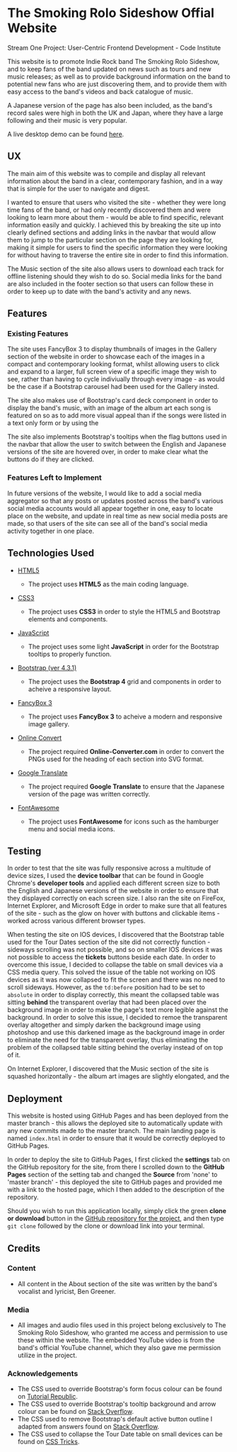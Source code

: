 # The Smoking Rolo Sideshow Offial Website

Stream One Project: User-Centric Frontend Development - Code Institute

This website is to promote Indie Rock band The Smoking Rolo Sideshow, and to keep fans of the band updated on news such as tours and new music releases; as well as to provide background information on the band to potential new fans who are just discovering them, and to provide them with easy access to the band's videos and back catalogue of music.

A Japanese version of the page has also been included, as the band's record sales were high in both the UK and Japan, where they have a large following and their music is very popular.

A live desktop demo can be found [here](https://sianjade.github.io/smoking-rolo-sideshow-website/).
 
## UX
 
The main aim of this website was to compile and display all relevant information about the band in a clear, contemporary fashion, and in a way that is simple for the user to navigate and digest.

I wanted to ensure that users who visited the site - whether they were long time fans of the band, or had only recently discovered them and were looking to learn more about them - would be able to find specific, relevant information easily and quickly. I achieved this by breaking the site up into clearly defined sections and adding links in the navbar that would allow them to jump to the particular section on the page they are looking for, making it simple for users to find the specific information they were looking for without having to traverse the entire site in order to find this information.

The Music section of the site also allows users to download each track for offline listening should they wish to do so. Social media links for the band are also included in the footer section so that users can follow these in order to keep up to date with the band's activity and any news.

## Features

### Existing Features

The site uses FancyBox 3 to display thumbnails of images in the Gallery section of the website in order to showcase each of the images in a compact and contemporary looking format, whilst allowing users to click and expand to a larger, full screen view of a specific image they wish to see, rather than having to cycle indiviually through every image - as would be the case if a Bootstrap carousel had been used for the Gallery insted.

The site also makes use of Bootstrap's card deck component in order to display the band's music, with an image of the album art each song is featured on so as to add more visual appeal than if the songs were listed in a text only form or by using the <audio> tag by itself, as an image cannot be added to the audio tag, but an image and audio can be added to a Bootstrap card.

The site also implements Bootstrap's tooltips when the flag buttons used in the navbar that allow the user to switch between the English and Japanese versions of the site are hovered over, in order to make clear what the buttons do if they are clicked.

### Features Left to Implement

In future versions of the website, I would like to add a social media aggregator so that any posts or updates posted across the band's various social media accounts would all appear together in one, easy to locate place on the website, and update in real time as new social media posts are made, so that users of the site can see all of the band's social media activity together in one place.

## Technologies Used

- [HTML5](https://developer.mozilla.org/en-US/docs/Web/Guide/HTML/HTML5)
    - The project uses **HTML5** as the main coding language.

- [CSS3](https://developer.mozilla.org/en-US/docs/Web/CSS/CSS3)
    - The project uses **CSS3** in order to style the HTML5 and Bootstrap elements and components.

- [JavaScript](https://developer.mozilla.org/en-US/docs/Web/JavaScript)
    - The project uses some light **JavaScript** in order for the Bootstrap tooltips to properly function.

- [Bootstrap (ver 4.3.1)](https://getbootstrap.com/)
    - The project uses the **Bootstrap 4** grid and components in order to acheive a responsive layout.

- [FancyBox 3](http://fancyapps.com/fancybox/3/)
    - The project uses **FancyBox 3** to acheive a modern and responsive image gallery.

- [Online Convert](https://image.online-convert.com/convert-to-svg)
    - The project required **Online-Converter.com** in order to convert the PNGs used for the heading of each section into SVG format.

- [Google Translate](https://translate.google.com/)
    - The project required **Google Translate** to ensure that the Japanese version of the page was written correctly.

- [FontAwesome](https://fontawesome.com/icons?d=gallery)
    - The project uses **FontAwesome** for icons such as the hamburger menu and social media icons.

## Testing

In order to test that the site was fully responsive across a multitude of device sizes, I used the **device toolbar** that can be found in Google Chrome's **developer tools** and applied each different screen size to both the English and Japanese versions of the website in order to ensure that they displayed correctly on each screen size. I also ran the site on FireFox, Internet Explorer, and Microsoft Edge in order to make sure that all features of the site - such as the glow on hover with buttons and clickable items - worked across various different browser types.

When testing the site on IOS devices, I discovered that the Bootstrap table used for the Tour Dates section of the site did not correctly function - sideways scrolling was not possible, and so on smaller IOS devices it was not possible to access the **tickets** buttons beside each date. In order to overcome this issue, I decided to collapse the table on small devices via a CSS media query. This solved the issue of the table not working on IOS devices as it was now collapsed to fit the screen and there was no need to scroll sideways. However, as the `td:before` position had to be set to `absolute` in order to display correctly, this meant the collapsed table was sitting **behind** the transparent overlay that had been placed over the background image in order to make the page's text more legible against the background. In order to solve this issue, I decided to remoe the transparent overlay altogether and simply darken the background image using photoshop and use this darkened image as the background image in order to eliminate the need for the transparent overlay, thus eliminating the problem of the collapsed table sitting behind the overlay instead of on top of it.

On Internet Explorer, I discovered that the Music section of the site is squashed horizontally - the album art images are slightly elongated, and the <audio> elements overlap one another slightly, although they do still function as intended. This section displays correctly across all other browsers I have tested, however, and I am currently attempting to devise a way to solve the horizontal compression issue on Internet Explorer.

## Deployment

This website is hosted using GitHub Pages and has been deployed from the master branch - this allows the deployed site to automatically update with any new commits made to the master branch. The main landing page is named `index.html` in order to ensure that it would be correctly deployed to GitHub Pages.

In order to deploy the site to GitHub Pages, I first clicked the **settings** tab on the GitHub repository for the site, from there I scrolled down to the **GitHub Pages** section of the setting tab and changed the **Source** from 'none' to 'master branch' - this deployed the site to GitHub pages and provided me with a link to the hosted page, which I then added to the description of the repository.

Should you wish to run this application locally, simply click the green **clone or download** button in the [GitHub repository for the project](https://github.com/SianJade/smoking-rolo-sideshow-website), and then type `git clone` followed by the clone or download link into your terminal.


## Credits

### Content
- All content in the About section of the site was written by the band's vocalist and lyricist, Ben Greener.

### Media
- All images and audio files used in this project belong exclusively to The Smoking Rolo Sideshow, who granted me access and permission to use these within the website. The embedded YouTube video is from the band's official YouTube channel, which they also gave me permission utilize in the project.

### Acknowledgements

- The CSS used to override Bootstrap's form focus colour can be found on [Tutorial Republic](https://www.tutorialrepublic.com/faq/how-to-change-bootstrap-default-input-focus-glow-style.php).
- The CSS used to override Bootstrap's tooltip background and arrow colour can be found on [Stack Overflow](https://stackoverflow.com/questions/36143382/re-color-tooltip-in-bootstrap-4).
- The CSS used to remove Bootstrap's default active button outline I adapted from answers found on [Stack Overflow](https://stackoverflow.com/questions/31379175/bootstrap-button-on-click-showing-default-colour).
- The CSS used to collapse the Tour Date table on small devices can be found on [CSS Tricks](https://css-tricks.com/responsive-data-tables/).